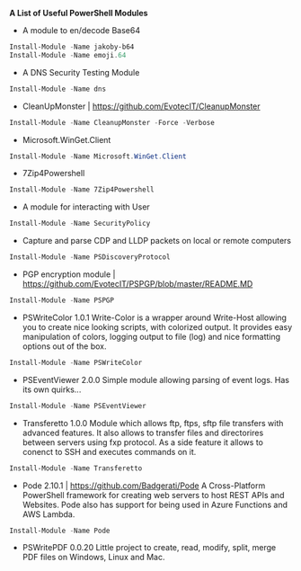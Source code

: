 **A List of Useful PowerShell Modules** 

- A  module to en/decode Base64
```powershell
Install-Module -Name jakoby-b64
Install-Module -Name emoji.64
```
- A DNS Security Testing Module 
```powershell
Install-Module -Name dns
```

- CleanUpMonster 
|    https://github.com/EvotecIT/CleanupMonster
```powershell
Install-Module -Name CleanupMonster -Force -Verbose
```

- Microsoft.WinGet.Client
```powershell
Install-Module -Name Microsoft.WinGet.Client
```

- 7Zip4Powershell
```powershell
Install-Module -Name 7Zip4Powershell
```

- A module for interacting with User
```powershell
Install-Module -Name SecurityPolicy
```

- Capture and parse CDP and LLDP packets on local or remote computers
```powershell
Install-Module -Name PSDiscoveryProtocol
```

- PGP encryption module | https://github.com/EvotecIT/PSPGP/blob/master/README.MD
```powershell
Install-Module -Name PSPGP
```

- PSWriteColor 1.0.1
Write-Color is a wrapper around Write-Host allowing you to create nice looking scripts, with colorized output. It provides easy manipulation of colors, logging output to file (log) and nice formatting options out of the box.
```powershell
Install-Module -Name PSWriteColor
```
   
- PSEventViewer 2.0.0
Simple module allowing parsing of event logs. Has its own quirks...
```powershell
Install-Module -Name PSEventViewer
```

- Transferetto 1.0.0
Module which allows ftp, ftps, sftp file transfers with advanced features. It also allows to transfer files and directorires between servers using fxp protocol. As a side feature it allows to conenct to SSH and executes commands on it.
```powershell
Install-Module -Name Transferetto
```

- Pode 2.10.1 | https://github.com/Badgerati/Pode
A Cross-Platform PowerShell framework for creating web servers to host REST APIs and Websites. Pode also has support for being used in Azure Functions and AWS Lambda.
```powershell
Install-Module -Name Pode
```

- PSWritePDF 0.0.20
Little project to create, read, modify, split, merge PDF files on Windows, Linux and Mac.
```powershell